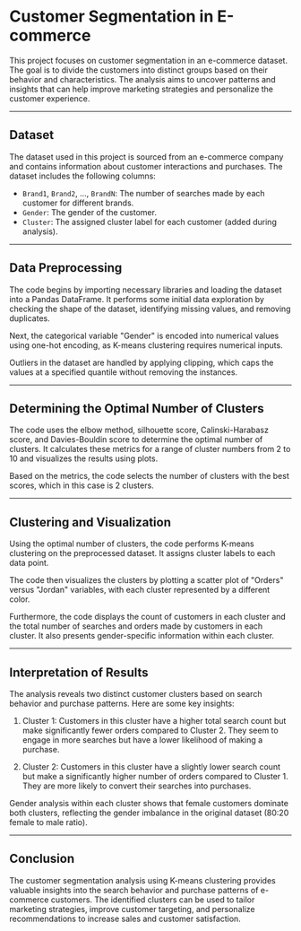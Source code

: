 # Customer Segmentation in E-commerce

This project focuses on customer segmentation in an e-commerce dataset. The goal is to divide the customers into distinct groups based on their behavior and characteristics. The analysis aims to uncover patterns and insights that can help improve marketing strategies and personalize the customer experience.

---

## Dataset

The dataset used in this project is sourced from an e-commerce company and contains information about customer interactions and purchases. The dataset includes the following columns:

- `Brand1`, `Brand2`, ..., `BrandN`: The number of searches made by each customer for different brands.
- `Gender`: The gender of the customer.
- `Cluster`: The assigned cluster label for each customer (added during analysis).

---

## Data Preprocessing
The code begins by importing necessary libraries and loading the dataset into a Pandas DataFrame. It performs some initial data exploration by checking the shape of the dataset, identifying missing values, and removing duplicates.

Next, the categorical variable "Gender" is encoded into numerical values using one-hot encoding, as K-means clustering requires numerical inputs.

Outliers in the dataset are handled by applying clipping, which caps the values at a specified quantile without removing the instances.

---

## Determining the Optimal Number of Clusters
The code uses the elbow method, silhouette score, Calinski-Harabasz score, and Davies-Bouldin score to determine the optimal number of clusters. It calculates these metrics for a range of cluster numbers from 2 to 10 and visualizes the results using plots.

Based on the metrics, the code selects the number of clusters with the best scores, which in this case is 2 clusters.

---

## Clustering and Visualization
Using the optimal number of clusters, the code performs K-means clustering on the preprocessed dataset. It assigns cluster labels to each data point.

The code then visualizes the clusters by plotting a scatter plot of "Orders" versus "Jordan" variables, with each cluster represented by a different color.

Furthermore, the code displays the count of customers in each cluster and the total number of searches and orders made by customers in each cluster. It also presents gender-specific information within each cluster.

---

## Interpretation of Results
The analysis reveals two distinct customer clusters based on search behavior and purchase patterns. Here are some key insights:

1. Cluster 1: Customers in this cluster have a higher total search count but make significantly fewer orders compared to Cluster 2. They seem to engage in more searches but have a lower likelihood of making a purchase.

2. Cluster 2: Customers in this cluster have a slightly lower search count but make a significantly higher number of orders compared to Cluster 1. They are more likely to convert their searches into purchases.

Gender analysis within each cluster shows that female customers dominate both clusters, reflecting the gender imbalance in the original dataset (80:20 female to male ratio).

---

## Conclusion
The customer segmentation analysis using K-means clustering provides valuable insights into the search behavior and purchase patterns of e-commerce customers. The identified clusters can be used to tailor marketing strategies, improve customer targeting, and personalize recommendations to increase sales and customer satisfaction.